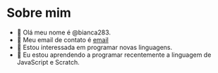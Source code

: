 # Sobre mim

- 👋 Olá meu nome é @bianca283.
- 👀 Meu email de contato é [email](bianca.oliveira.silva08@escola.pr.gov.br)
- 🌱 Estou interessada em programar novas linguagens.
- 💞️ Eu estou aprendendo a programar recentemente a linguagem de JavaScript e Scratch.


<!---
bianca283/bianca283 is a ✨ special ✨ repository because its `README.md` (this file) appears on your GitHub profile.
You can click the Preview link to take a look at your changes.
--->
